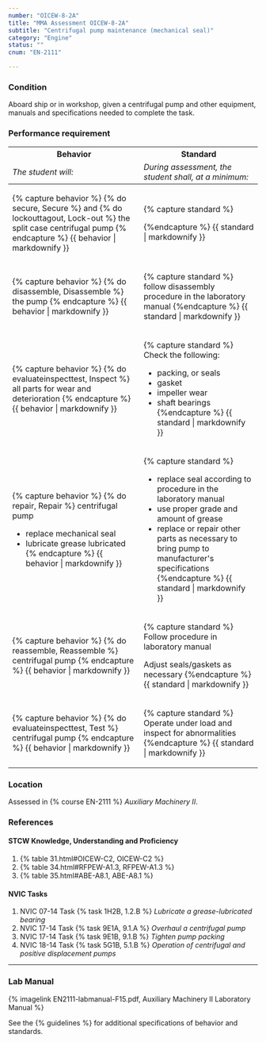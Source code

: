 ```yaml
---
number: "OICEW-8-2A"
title: "MMA Assessment OICEW-8-2A"
subtitle: "Centrifugal pump maintenance (mechanical seal)"
category: "Engine"
status: ""
cnum: "EN-2111"

---
```

### Condition

Aboard ship or in workshop, given a centrifugal pump and other equipment, manuals and specifications needed to complete the task.

### Performance requirement 

<table width='100%' class='Guidelines'>
 <thead>
 <tr>
     <th class='thirty'>Behavior</th>
     <th class='seventy'>Standard</th>
 </tr>
 <tr>
     <td><em>The student will:</em></td>
     <td><em>During assessment, the student shall, at a minimum:</em></td>
 </tr>
 </thead>
 <tbody>
 

<tr><td>

{% capture behavior %}
{% do secure, Secure %} and {% do lockouttagout, Lock-out %} the split case centrifugal pump
{% endcapture %}
{{ behavior | markdownify }}

</td><td>

{% capture standard %}

{%endcapture %}
{{ standard | markdownify }}

</td></tr>



<tr><td>

{% capture behavior %}
{% do disassemble, Disassemble %} the pump
{% endcapture %}
{{ behavior | markdownify }}

</td><td>

{% capture standard %}
follow disassembly procedure in the laboratory manual
{%endcapture %}
{{ standard | markdownify }}

</td></tr>



<tr><td>

{% capture behavior %}
{% do evaluateinspecttest, Inspect %} all parts for wear and deterioration
{% endcapture %}
{{ behavior | markdownify }}

</td><td>

{% capture standard %}
Check the following:

  * packing, or seals
  * gasket
  * impeller wear
  * shaft bearings
{%endcapture %}
{{ standard | markdownify }}

</td></tr>



<tr><td>

{% capture behavior %}
{% do repair, Repair %} centrifugal pump

* replace mechanical seal 
* lubricate grease lubricated
{% endcapture %}
{{ behavior | markdownify }}

</td><td>

{% capture standard %}
* replace seal according to procedure in the laboratory manual
* use proper grade and amount of grease 
* replace or repair other parts as necessary to bring pump to manufacturer's specifications
{%endcapture %}
{{ standard | markdownify }}

</td></tr>



<tr><td>

{% capture behavior %}
{% do reassemble, Reassemble %} centrifugal pump
{% endcapture %}
{{ behavior | markdownify }}

</td><td>

{% capture standard %}
Follow procedure in laboratory manual

Adjust seals/gaskets as necessary
{%endcapture %}
{{ standard | markdownify }}

</td></tr>



<tr><td>

{% capture behavior %}
{% do evaluateinspecttest, Test %} centrifugal pump
{% endcapture %}
{{ behavior | markdownify }}

</td><td>

{% capture standard %}
Operate under load and inspect for abnormalities
{%endcapture %}
{{ standard | markdownify }}

</td></tr>



 </tbody>
 </table>

### Location

Assessed in  {% course  EN-2111 %}  *Auxiliary Machinery II*.

### References

#### STCW Knowledge, Understanding and Proficiency


1. {% table 31.html#OICEW-C2, OICEW-C2 %}
1. {% table 34.html#RFPEW-A1.3, RFPEW-A1.3 %}
1. {% table 35.html#ABE-A8.1, ABE-A8.1 %}


#### NVIC Tasks




1. NVIC 07-14 Task {% task 1H2B, 1.2.B %} *Lubricate a grease-lubricated bearing*
1. NVIC 17-14 Task {% task 9E1A, 9.1.A %} *Overhaul a centrifugal pump*
1. NVIC 17-14 Task {% task 9E1B, 9.1.B %} *Tighten pump packing*
1. NVIC 18-14 Task {% task 5G1B, 5.1.B %} *Operation of centrifugal and positive displacement pumps*



***

### Lab Manual

{% imagelink EN2111-labmanual-F15.pdf, Auxiliary Machinery II Laboratory Manual %}

See the {% guidelines %} for additional specifications of behavior and standards.